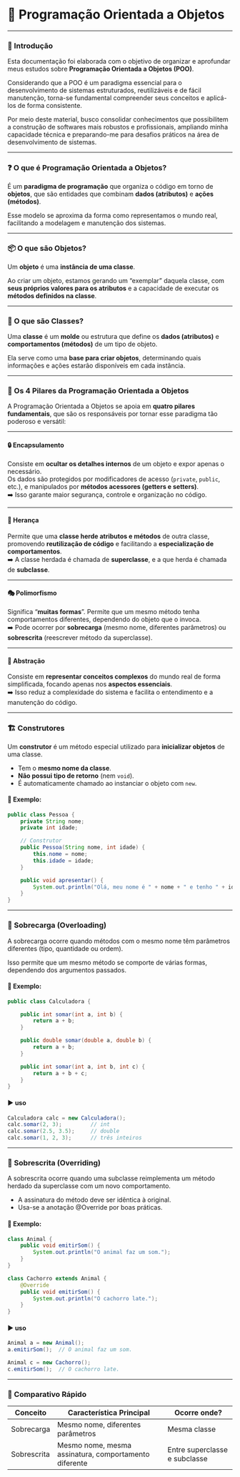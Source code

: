 # 🧱 Programação Orientada a Objetos

---

### 📖 Introdução
Esta documentação foi elaborada com o objetivo de organizar e aprofundar meus estudos sobre **Programação Orientada a Objetos (POO)**.

Considerando que a POO é um paradigma essencial para o desenvolvimento de sistemas estruturados, reutilizáveis e de fácil manutenção, torna-se fundamental compreender seus conceitos e aplicá-los de forma consistente.

Por meio deste material, busco consolidar conhecimentos que possibilitem a construção de softwares mais robustos e profissionais, ampliando minha capacidade técnica e preparando-me para desafios práticos na área de desenvolvimento de sistemas.

---

### ❓ O que é Programação Orientada a Objetos?
É um **paradigma de programação** que organiza o código em torno de **objetos**, que são entidades que combinam **dados (atributos)** e **ações (métodos)**.

Esse modelo se aproxima da forma como representamos o mundo real, facilitando a modelagem e manutenção dos sistemas.

---

### 📦 O que são Objetos?
Um **objeto** é uma **instância de uma classe**.

Ao criar um objeto, estamos gerando um “exemplar” daquela classe, com **seus próprios valores para os atributos** e a capacidade de executar os **métodos definidos na classe**.

---

### 🏫 O que são Classes?
Uma **classe** é um **molde** ou estrutura que define os **dados (atributos)** e **comportamentos (métodos)** de um tipo de objeto.

Ela serve como uma **base para criar objetos**, determinando quais informações e ações estarão disponíveis em cada instância.

---

### 🧩 Os 4 Pilares da Programação Orientada a Objetos

A Programação Orientada a Objetos se apoia em **quatro pilares fundamentais**, que são os responsáveis por tornar esse paradigma tão poderoso e versátil:

---

#### 🔒 Encapsulamento  
Consiste em **ocultar os detalhes internos** de um objeto e expor apenas o necessário.  
Os dados são protegidos por modificadores de acesso (`private`, `public`, etc.), e manipulados por **métodos acessores (getters e setters)**.  
➡️ Isso garante maior segurança, controle e organização no código.

---

#### 🧬 Herança  
Permite que uma **classe herde atributos e métodos** de outra classe, promovendo **reutilização de código** e facilitando a **especialização de comportamentos**.  
➡️ A classe herdada é chamada de **superclasse**, e a que herda é chamada de **subclasse**.

---

#### 🎭 Polimorfismo  
Significa “**muitas formas**”. Permite que um mesmo método tenha comportamentos diferentes, dependendo do objeto que o invoca.  
➡️ Pode ocorrer por **sobrecarga** (mesmo nome, diferentes parâmetros) ou **sobrescrita** (reescrever método da superclasse).

---

#### 🧱 Abstração  
Consiste em **representar conceitos complexos** do mundo real de forma simplificada, focando apenas nos **aspectos essenciais**.  
➡️ Isso reduz a complexidade do sistema e facilita o entendimento e a manutenção do código.

---

### 🏗️ Construtores

Um **construtor** é um método especial utilizado para **inicializar objetos** de uma classe.

- Tem o **mesmo nome da classe**.
- **Não possui tipo de retorno** (nem `void`).
- É automaticamente chamado ao instanciar o objeto com `new`.

#### 🧪 Exemplo:
```java
public class Pessoa {
    private String nome;
    private int idade;

    // Construtor
    public Pessoa(String nome, int idade) {
        this.nome = nome;
        this.idade = idade;
    }

    public void apresentar() {
        System.out.println("Olá, meu nome é " + nome + " e tenho " + idade + " anos.");
    }
}
```
---

### 🔄 Sobrecarga (Overloading)
A sobrecarga ocorre quando métodos com o mesmo nome têm parâmetros diferentes (tipo, quantidade ou ordem).

Isso permite que um mesmo método se comporte de várias formas, dependendo dos argumentos passados.

#### 🧪 Exemplo:
```java
public class Calculadora {

    public int somar(int a, int b) {
        return a + b;
    }

    public double somar(double a, double b) {
        return a + b;
    }

    public int somar(int a, int b, int c) {
        return a + b + c;
    }
}
```
#### ▶️ uso
```java
Calculadora calc = new Calculadora();
calc.somar(2, 3);         // int
calc.somar(2.5, 3.5);     // double
calc.somar(1, 2, 3);      // três inteiros
```
---

### 🔁 Sobrescrita (Overriding)
A sobrescrita ocorre quando uma subclasse reimplementa um método herdado da superclasse com um novo comportamento.

- A assinatura do método deve ser idêntica à original.
- Usa-se a anotação @Override por boas práticas.

#### 🧪 Exemplo:
```java
class Animal {
    public void emitirSom() {
        System.out.println("O animal faz um som.");
    }
}

class Cachorro extends Animal {
    @Override
    public void emitirSom() {
        System.out.println("O cachorro late.");
    }
}
```
#### ▶️ uso
```java
Animal a = new Animal();
a.emitirSom();  // O animal faz um som.

Animal c = new Cachorro();
c.emitirSom();  // O cachorro late.
```
---
### 📌 Comparativo Rápido
| Conceito    | Característica Principal                              | Ocorre onde?                  |
| ----------- | ----------------------------------------------------- | ----------------------------- |
| Sobrecarga  | Mesmo nome, diferentes parâmetros                     | Mesma classe                  |
| Sobrescrita | Mesmo nome, mesma assinatura, comportamento diferente | Entre superclasse e subclasse |
